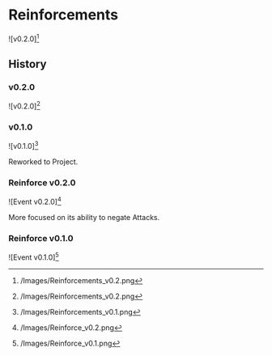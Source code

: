 # Reinforcements

![v0.2.0][^v0.2.0]

## History

### v0.2.0

![v0.2.0][^v0.2.0]

### v0.1.0

![v0.1.0][^v0.1.0]

Reworked to Project.

### Reinforce v0.2.0

![Event v0.2.0][^Event v0.2.0]

More focused on its ability to negate Attacks.

### Reinforce v0.1.0

![Event v0.1.0][^Event v0.1.0]

[^Event v0.1.0]: /Images/Reinforce_v0.1.png
[^Event v0.2.0]: /Images/Reinforce_v0.2.png

[^v0.1.0]: /Images/Reinforcements_v0.1.png
[^v0.2.0]: /Images/Reinforcements_v0.2.png